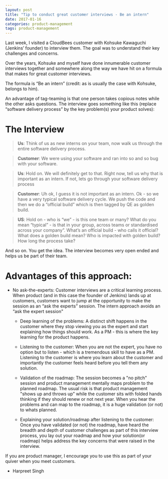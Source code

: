 ```yaml
---
layout: post
title: "Tip to conduct great customer interviews - Be an intern"
date: 2017-01-16
categories: product-management
tags: product-management
---
```


Last week, I visited a CloudBees customer with Kohsuke Kawaguchi
(Jenkins’ founder) to interview them. The goal was to understand their
key challenges and concerns.

Over the years, Kohsuke and myself have done innumerable customer
interviews together and somewhere along the way we have hit on a
formula that makes for great customer interviews.

The formula is “Be an intern” (credit: as is usually the case with
Kohsuke, belongs to him).

An advantage of tag-teaming is that one person takes copious notes
while the other asks questions. The interview goes something like this
(replace “software delivery process” by the key problem(s) your
product solves):

# The Interview

> **Us**: Think of us as new interns on your team, now walk us through the
entire software delivery process.

> **Customer**: We were using your software and ran into so and so bug with
your software.

> **Us**: Hold on. We will definitely get to that. Right now, tell us why
that is important as an intern. If not, lets go through your software
delivery process

> **Customer**: Uh ok, I guess it is not important as an intern. Ok - so we
have a very typical software delivery cycle. We push the code and then
we do a “official build” which is then tagged by QE as golden build.

> **US**: Hold on - who is “we” - is this one team or many? What do you mean
“typical” - is that in your group, across teams or standardised across
your company”. What’s an official build - who calls it official? What
does a golden build mean? Who is impacted with golden build? How long
the process take?


And so on. You get the idea. The interview becomes very open ended and
helps us be part of their team.

# Advantages of this approach:

* No ask-the-experts: Customer interviews are a critical learning
  process. When product (and in this case the founder of Jenkins)
  lands up at customers, customers want to jump at the opportunity to
  make the session as an “ask the experts” session. The intern
  approach avoids an “ask the expert session" 

  * Deep learning of the problems: A distinct shift happens in the
  customer where they stop viewing you as the expert and start
  explaining how things should work. As a PM - this is where the key
  learning for the product happens.

  * Listening to the customer: When you are not the expert, you have
      no option but to listen - which is a tremendous skill to have as
      a PM. Listening to the customer is where you learn about the
      customer and importantly the customer feels heard before you
      tell them any solution.

  * Validation of the roadmap: The session becomes a "no pitch"
  session and product management mentally maps problem to the planned
  roadmap. The usual risk is that product management "shows up and
  throws up” while the customer sits with folded hands thinking if
  they should renew or not next year. When you hear the problems and
  can map to the roadmap, it is a huge validation (or not) to whats
  planned.

  * Explaining your solution/roadmap after listening to the customer:
    Once you have validated (or not) the roadmap, have heard the
    breadth and depth of customer challenges as part of this interview
    process, you lay out your roadmap and how your solution(or
    roadmap) helps address the key concerns that were raised in the
    interview.


If you are product manager, I encourage you to use this as part of your quiver when you meet customers.

- Harpreet Singh


